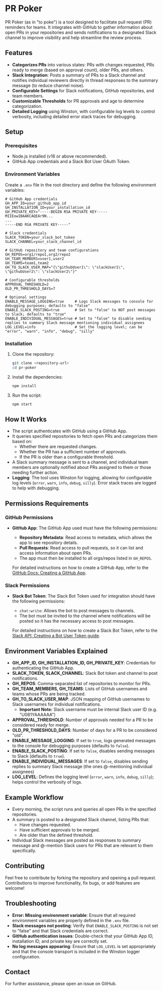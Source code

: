 # PR Poker

PR Poker (as in "to poke") is a tool designed to facilitate pull request (PR) reminders for teams. It integrates with GitHub to gather information about open PRs in your repositories and sends notifications to a designated Slack channel to improve visibility and help streamline the review process.

## Features

- **Categorizes PRs** into various states: PRs with changes requested, PRs ready to merge (based on approval count), older PRs, and others.
- **Slack Integration**: Posts a summary of PRs to a Slack channel and notifies individual reviewers directly in thread responses to the summary message (to reduce channel noise).
- **Configurable Settings** for Slack notifications, GitHub repositories, and team members.
- **Customizable Thresholds** for PR approvals and age to determine categorization.
- **Detailed Logging** using Winston, with configurable log levels to control verbosity, including detailed error stack traces for debugging.

## Setup

### Prerequisites

- Node.js installed (v16 or above recommended).
- GitHub App credentials and a Slack Bot User OAuth Token.

### Environment Variables

Create a `.env` file in the root directory and define the following environment variables:

```env
# GitHub App credentials
GH_APP_ID=your_github_app_id
GH_INSTALLATION_ID=your_installation_id
GH_PRIVATE_KEY="-----BEGIN RSA PRIVATE KEY-----
MIIEowIBAAKCAQEAr9N...
...
-----END RSA PRIVATE KEY-----"

# Slack credentials
SLACK_TOKEN=your_slack_bot_token
SLACK_CHANNEL=your_slack_channel_id

# GitHub repository and team configurations
GH_REPOS=org1/repo1,org2/repo2
GH_TEAM_MEMBERS=user1,user2
GH_TEAMS=team1,team2
GH_TO_SLACK_USER_MAP="{\"githubUser1\": \"slackUser1\", \"githubUser2\": \"slackUser2\"}"

# Configurable thresholds
APPROVAL_THRESHOLD=2
OLD_PR_THRESHOLD_DAYS=7

# Optional settings
ENABLE_MESSAGE_LOGGING=true     # Logs Slack messages to console for debugging purposes; defaults to "false"
ENABLE_SLACK_POSTING=true       # Set to "false" to NOT post messages to Slack; defaults to "true"
ENABLE_INDIVIDUAL_MESSAGES=true # Set to "false" to disable sending replies to summary Slack message mentioning individual assignees
LOG_LEVEL=info                  # Set the logging level; can be "error", "warn", "info", "debug", "silly"
```

### Installation

1. Clone the repository:

   ```sh
   git clone <repository-url>
   cd pr-poker
   ```

2. Install the dependencies:

   ```sh
   npm install
   ```

3. Run the script:

   ```sh
   npm start
   ```

## How It Works

- The script authenticates with GitHub using a GitHub App.
- It queries specified repositories to fetch open PRs and categorizes them based on:
  - Whether there are requested changes.
  - Whether the PR has a sufficient number of approvals.
  - If the PR is older than a configurable threshold.
- A Slack summary message is sent to a channel, and individual team members are optionally notified about PRs assigned to them or those needing further action.
- **Logging**: The tool uses Winston for logging, allowing for configurable log levels (`error`, `warn`, `info`, `debug`, `silly`). Error stack traces are logged to help with debugging.

## Permissions Requirements

### GitHub Permissions

- **GitHub App**: The GitHub App used must have the following permissions:
  - **Repository Metadata**: Read access to metadata, which allows the app to see repository details.
  - **Pull Requests**: Read access to pull requests, so it can list and access information about open PRs.
  - The app must then be installed to all orgs/repos listed in `GH_REPOS`.

  For detailed instructions on how to create a GitHub App, refer to the [GitHub Docs: Creating a GitHub App](https://docs.github.com/en/developers/apps/building-github-apps/creating-a-github-app).

### Slack Permissions

- **Slack Bot Token**: The Slack Bot Token used for integration should have the following permissions:
  - `chat:write`: Allows the bot to post messages to channels.
  - The bot must be invited to the channel where notifications will be posted so it has the necessary access to post messages.

  For detailed instructions on how to create a Slack Bot Token, refer to the [Slack API: Creating a Bot User Token guide](https://api.slack.com/authentication/basics).

## Environment Variables Explained

- **GH\_APP\_ID, GH\_INSTALLATION\_ID, GH\_PRIVATE\_KEY**: Credentials for authenticating the GitHub App.
- **SLACK\_TOKEN, SLACK\_CHANNEL**: Slack Bot token and channel to post notifications.
- **GH\_REPOS**: Comma-separated list of repositories to monitor for PRs.
- **GH\_TEAM\_MEMBERS, GH\_TEAMS**: Lists of GitHub usernames and teams whose PRs are being tracked.
- **GH\_TO\_SLACK\_USER\_MAP**: JSON mapping of GitHub usernames to Slack usernames for individual notifications.
  - **Important Note:** Slack username must be internal Slack user ID (e.g. "U081YAAAAAA")
- **APPROVAL\_THRESHOLD**: Number of approvals needed for a PR to be considered ready for merge.
- **OLD\_PR\_THRESHOLD\_DAYS**: Number of days for a PR to be considered "old".
- **ENABLE\_MESSAGE\_LOGGING**: If set to `true`, logs generated messages to the console for debugging purposes (defaults to `false`).
- **ENABLE\_SLACK\_POSTING**: If set to `false`, disables sending messages to Slack (defaults to `true`).
- **ENABLE\_INDIVIDUAL\_MESSAGES**: If set to `false`, disables sending replies to summary Slack message (the ones @-mentioning individual assignees)
- **LOG\_LEVEL**: Defines the logging level (`error`, `warn`, `info`, `debug`, `silly`); helps control the verbosity of logs.

## Example Workflow

- Every morning, the script runs and queries all open PRs in the specified repositories.
- A summary is posted to a designated Slack channel, listing PRs that:
  - Have changes requested.
  - Have sufficient approvals to be merged.
  - Are older than the defined threshold.
- Individual Slack messages are posted as responses to summary message and @-mention Slack users for PRs that are relevant to them specifically.

## Contributing

Feel free to contribute by forking the repository and opening a pull request. Contributions to improve functionality, fix bugs, or add features are welcome!

## Troubleshooting

- **Error: Missing environment variable**: Ensure that all required environment variables are properly defined in the `.env` file.
- **Slack messages not posting**: Verify that `ENABLE_SLACK_POSTING` is not set to "false" and that Slack credentials are correct.
- **GitHub authentication issues**: Double-check that your GitHub App ID, installation ID, and private key are correctly set.
- **No log messages appearing**: Ensure that `LOG_LEVEL` is set appropriately and that the console transport is included in the Winston logger configuration.

## Contact

For further assistance, please open an issue on GitHub.